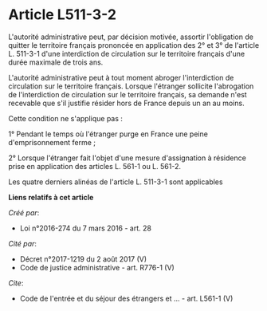 # Article L511-3-2

L'autorité administrative peut, par décision motivée, assortir l'obligation de quitter le territoire français prononcée en
application des 2° et 3° de l'article L. 511-3-1 d'une interdiction de circulation sur le territoire français d'une durée
maximale de trois ans. 

L'autorité administrative peut à tout moment abroger l'interdiction de circulation sur le territoire français. Lorsque
l'étranger sollicite l'abrogation de l'interdiction de circulation sur le territoire français, sa demande n'est recevable que
s'il justifie résider hors de France depuis un an au moins. 

Cette condition ne s'applique pas : 

1° Pendant le temps où l'étranger purge en France une peine d'emprisonnement ferme ; 

2° Lorsque l'étranger fait l'objet d'une mesure d'assignation à résidence prise en application des articles L. 561-1 ou L.
561-2. 

Les quatre derniers alinéas de l'article L. 511-3-1 sont applicables

**Liens relatifs à cet article**

_Créé par_:

  - Loi n°2016-274 du 7 mars 2016 - art. 28

_Cité par_:

  - Décret n°2017-1219 du 2 août 2017 (V)
  - Code de justice administrative - art. R776-1 (V)

_Cite_:

  - Code de l'entrée et du séjour des étrangers et ... - art. L561-1 (V)
